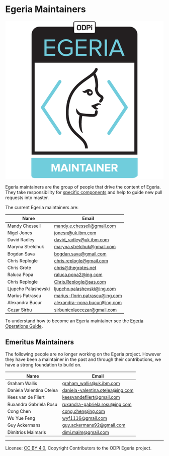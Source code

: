 <!-- SPDX-License-Identifier: CC-BY-4.0 -->
<!-- Copyright Contributors to the ODPi Egeria project. -->

# Egeria Maintainers

![Egeria Maintainers Badge](developer-resources/badges/ODPi_Egeria_Badges-Maintainer.png)

Egeria maintainers are the group of people that drive the content of Egeria.
They take responsibility for [specific components](CODEOWNERS) and help to guide
new pull requests into master.

The current Egeria maintainers are:


| Name           | Email |
| -------------- | -----------------
| Mandy Chessell | mandy.e.chessell@gmail.com |
| Nigel Jones    | jonesn@uk.ibm.com         |
| David Radley   | david_radley@uk.ibm.com   |
| Maryna Strelchuk | maryna.strelchuk@gmail.com |
| Bogdan Sava | bogdan.sava@gmail.com |
| Chris Replogle | chris.replogle@gmail.com | 
| Chris Grote | chris@thegrotes.net |
| Raluca Popa | raluca.popa2@ing.com |
| Chris Replogle | Chris.Replogle@sas.com |
| Ljupcho Palashevski | ljupcho.palashevski@ing.com |
| Marius Patrascu | marius-florin.patrascu@ing.com |
| Alexandra Bucur | alexandra-nona.bucur@ing.com |
| Cezar Sirbu | sirbunicolaecezar@gmail.com |

To understand how to become an Egeria maintainer
see the [Egeria Operations Guide](https://egeria-project.org/guides/project-operations/).


## Emeritus Maintainers

The following people are no longer working on the Egeria project.
However they have been a maintainer in the past and through their
contributions, we have a strong foundation to build on.


| Name           | Email |
| -------------- | -----------------
| Graham Wallis | graham_wallis@uk.ibm.com |
| Daniela Valentina Otelea | daniela-valentina.otelea@ing.com |
| Kees van de Fliert | keesvandefliert@gmail.com |
| Ruxandra Gabriela Rosu | ruxandra-gabriela.rosu@ing.com |
| Cong Chen | cong.chen@ing.com |
| Wu Yue Feng | wyf1116@gmail.com |
| Guy Ackermans | guy.ackermans92@gmail.com |
| Dimitrios Maimaris | dimi.maim@gmail.com |


----
License: [CC BY 4.0](https://creativecommons.org/licenses/by/4.0/),
Copyright Contributors to the ODPi Egeria project.

